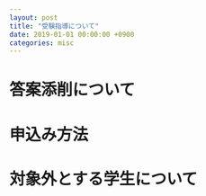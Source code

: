 ```yaml
---
layout: post
title: "受験指導について"
date: 2019-01-01 00:00:00 +0900
categories: misc
---
```


# 答案添削について
# 申込み方法
# 対象外とする学生について
